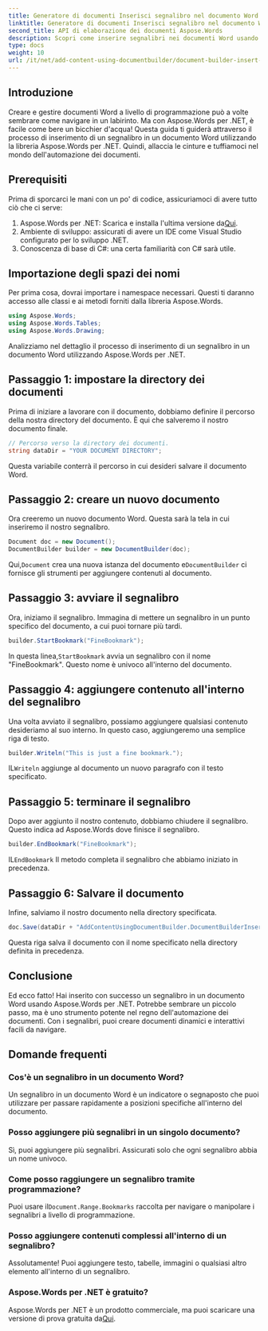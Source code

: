 ```yaml
---
title: Generatore di documenti Inserisci segnalibro nel documento Word
linktitle: Generatore di documenti Inserisci segnalibro nel documento Word
second_title: API di elaborazione dei documenti Aspose.Words
description: Scopri come inserire segnalibri nei documenti Word usando Aspose.Words per .NET con questa guida dettagliata, passo dopo passo. Perfetta per l'automazione dei documenti.
type: docs
weight: 10
url: /it/net/add-content-using-documentbuilder/document-builder-insert-bookmark/
---
```

## Introduzione

Creare e gestire documenti Word a livello di programmazione può a volte sembrare come navigare in un labirinto. Ma con Aspose.Words per .NET, è facile come bere un bicchier d'acqua! Questa guida ti guiderà attraverso il processo di inserimento di un segnalibro in un documento Word utilizzando la libreria Aspose.Words per .NET. Quindi, allaccia le cinture e tuffiamoci nel mondo dell'automazione dei documenti.

## Prerequisiti

Prima di sporcarci le mani con un po' di codice, assicuriamoci di avere tutto ciò che ci serve:

1.  Aspose.Words per .NET: Scarica e installa l'ultima versione da[Qui](https://releases.aspose.com/words/net/).
2. Ambiente di sviluppo: assicurati di avere un IDE come Visual Studio configurato per lo sviluppo .NET.
3. Conoscenza di base di C#: una certa familiarità con C# sarà utile.

## Importazione degli spazi dei nomi

Per prima cosa, dovrai importare i namespace necessari. Questi ti daranno accesso alle classi e ai metodi forniti dalla libreria Aspose.Words.

```csharp
using Aspose.Words;
using Aspose.Words.Tables;
using Aspose.Words.Drawing;
```

Analizziamo nel dettaglio il processo di inserimento di un segnalibro in un documento Word utilizzando Aspose.Words per .NET.

## Passaggio 1: impostare la directory dei documenti

Prima di iniziare a lavorare con il documento, dobbiamo definire il percorso della nostra directory del documento. È qui che salveremo il nostro documento finale.

```csharp
// Percorso verso la directory dei documenti.
string dataDir = "YOUR DOCUMENT DIRECTORY";
```

Questa variabile conterrà il percorso in cui desideri salvare il documento Word.

## Passaggio 2: creare un nuovo documento

Ora creeremo un nuovo documento Word. Questa sarà la tela in cui inseriremo il nostro segnalibro.

```csharp
Document doc = new Document();
DocumentBuilder builder = new DocumentBuilder(doc);
```

 Qui,`Document` crea una nuova istanza del documento e`DocumentBuilder` ci fornisce gli strumenti per aggiungere contenuti al documento.

## Passaggio 3: avviare il segnalibro

Ora, iniziamo il segnalibro. Immagina di mettere un segnalibro in un punto specifico del documento, a cui puoi tornare più tardi.

```csharp
builder.StartBookmark("FineBookmark");
```

 In questa linea,`StartBookmark` avvia un segnalibro con il nome "FineBookmark". Questo nome è univoco all'interno del documento.

## Passaggio 4: aggiungere contenuto all'interno del segnalibro

Una volta avviato il segnalibro, possiamo aggiungere qualsiasi contenuto desideriamo al suo interno. In questo caso, aggiungeremo una semplice riga di testo.

```csharp
builder.Writeln("This is just a fine bookmark.");
```

IL`Writeln` aggiunge al documento un nuovo paragrafo con il testo specificato.

## Passaggio 5: terminare il segnalibro

Dopo aver aggiunto il nostro contenuto, dobbiamo chiudere il segnalibro. Questo indica ad Aspose.Words dove finisce il segnalibro.

```csharp
builder.EndBookmark("FineBookmark");
```

IL`EndBookmark` Il metodo completa il segnalibro che abbiamo iniziato in precedenza.

## Passaggio 6: Salvare il documento

Infine, salviamo il nostro documento nella directory specificata.

```csharp
doc.Save(dataDir + "AddContentUsingDocumentBuilder.DocumentBuilderInsertBookmark.docx");
```

Questa riga salva il documento con il nome specificato nella directory definita in precedenza.

## Conclusione

Ed ecco fatto! Hai inserito con successo un segnalibro in un documento Word usando Aspose.Words per .NET. Potrebbe sembrare un piccolo passo, ma è uno strumento potente nel regno dell'automazione dei documenti. Con i segnalibri, puoi creare documenti dinamici e interattivi facili da navigare.

## Domande frequenti

### Cos'è un segnalibro in un documento Word?
Un segnalibro in un documento Word è un indicatore o segnaposto che puoi utilizzare per passare rapidamente a posizioni specifiche all'interno del documento.

### Posso aggiungere più segnalibri in un singolo documento?
Sì, puoi aggiungere più segnalibri. Assicurati solo che ogni segnalibro abbia un nome univoco.

### Come posso raggiungere un segnalibro tramite programmazione?
 Puoi usare il`Document.Range.Bookmarks` raccolta per navigare o manipolare i segnalibri a livello di programmazione.

### Posso aggiungere contenuti complessi all'interno di un segnalibro?
Assolutamente! Puoi aggiungere testo, tabelle, immagini o qualsiasi altro elemento all'interno di un segnalibro.

### Aspose.Words per .NET è gratuito?
Aspose.Words per .NET è un prodotto commerciale, ma puoi scaricare una versione di prova gratuita da[Qui](https://releases.aspose.com/).